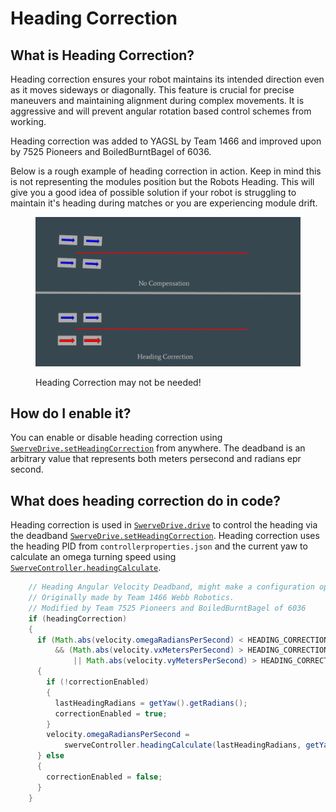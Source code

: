 # Heading Correction

## What is Heading Correction?

Heading correction ensures your robot maintains its intended direction even as it moves sideways or diagonally. This feature is crucial for precise maneuvers and maintaining alignment during complex movements. It is aggressive and will prevent angular rotation based control schemes from working.

Heading correction was added to YAGSL by Team 1466 and improved upon by 7525 Pioneers and BoiledBurntBagel of 6036.

Below is a rough example of heading correction in action. Keep in mind this is not representing the modules position but the Robots Heading. This will give you a good idea of possible solution if your robot is struggling to maintain it's heading during matches or you are experiencing module drift.

<figure><img src="../../.gitbook/assets/ezgif.com-animated-gif-maker.gif" alt=""><figcaption><p>Heading Correction may not be needed!</p></figcaption></figure>

## How do I enable it?

You can enable or disable heading correction using [`SwerveDrive.setHeadingCorrection`](https://broncbotz3481.github.io/YAGSL/swervelib/SwerveDrive.html#setHeadingCorrection\(boolean\)) from anywhere. The deadband is an arbitrary value that represents both meters persecond and radians epr second.

## What does heading correction do in code?

Heading correction is used in [`SwerveDrive.drive`](https://broncbotz3481.github.io/YAGSL/swervelib/SwerveDrive.html#drive\(edu.wpi.first.math.kinematics.ChassisSpeeds,boolean,edu.wpi.first.math.geometry.Translation2d\)) to control the heading via the deadband [`SwerveDrive.setHeadingCorrection`](https://broncbotz3481.github.io/YAGSL/swervelib/SwerveDrive.html#setHeadingCorrection\(boolean,double\)). Heading correction uses the heading PID from `controllerproperties.json` and the current yaw to calculate an omega turning speed using [`SwerveController.headingCalculate`](https://broncbotz3481.github.io/YAGSL/swervelib/SwerveController.html#headingCalculate\(double,double\)).

```java
    // Heading Angular Velocity Deadband, might make a configuration option later.
    // Originally made by Team 1466 Webb Robotics.
    // Modified by Team 7525 Pioneers and BoiledBurntBagel of 6036
    if (headingCorrection)
    {
      if (Math.abs(velocity.omegaRadiansPerSecond) < HEADING_CORRECTION_DEADBAND
          && (Math.abs(velocity.vxMetersPerSecond) > HEADING_CORRECTION_DEADBAND
              || Math.abs(velocity.vyMetersPerSecond) > HEADING_CORRECTION_DEADBAND))
      {
        if (!correctionEnabled)
        {
          lastHeadingRadians = getYaw().getRadians();
          correctionEnabled = true;
        }
        velocity.omegaRadiansPerSecond =
            swerveController.headingCalculate(lastHeadingRadians, getYaw().getRadians());
      } else
      {
        correctionEnabled = false;
      }
    }
```
